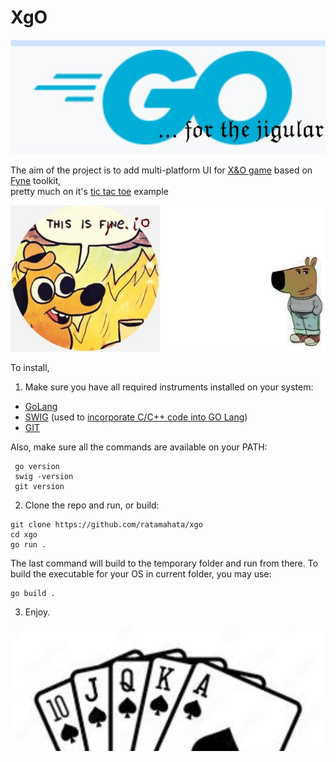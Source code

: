 # XgO

![image](img/go4jigular.jpg)

The aim of the project is to add multi-platform UI for [X&O game](https://github.com/ratamahata/xo)
based on [Fyne](http://fyne.io) toolkit,<br/>
pretty much on it's [tic tac toe](https://github.com/fyne-io/examples/tree/develop/tictactoe) example

![image](img/itsfynecg.jpg)

To install,
1. Make sure you have all required instruments installed on your system:
- [GoLang](https://go.dev/doc/install)
- [SWIG](https://www.swig.org/download.html) (used to [incorporate C/C++ code into GO Lang](https://www.swig.org/Doc4.3/Go.html))
- [GIT](https://git-scm.com/downloads)

 Also, make sure all the commands are available on your PATH:

```console
 go version
 swig -version
 git version
```
 
2. Clone the repo and run, or build:

```console
git clone https://github.com/ratamahata/xgo
cd xgo
go run .
```

The last command will build to the temporary folder and run from there. 
To build the executable for your OS in current folder, you may use:

```console
go build .
```
3. Enjoy.

![image](img/rstraight.jpg)
